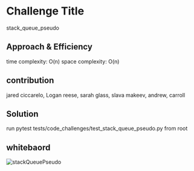 # Challenge Title

stack_queue_pseudo

## Approach & Efficiency

time complexity: O(n)
space complexity: O(n)

## contribution

jared ciccarelo, Logan reese, sarah glass, slava makeev, andrew, carroll

## Solution

run  pytest tests/code_challenges/test_stack_queue_pseudo.py  from root

## whitebaord

![stackQueuePseudo](/code_challenges/code_challenges/stackQueuePseudo/1.jpg)
